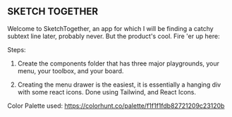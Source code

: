 ## SKETCH TOGETHER
Welcome to SketchTogether, an app for which I will be finding a catchy subtext line later, probably never. But the product's cool. Fire 'er up here: 

Steps: 

1. Create the components folder that has three major playgrounds, your menu, your toolbox, and your board. 

2. Creating the menu drawer is the easiest, it is essentially a hanging div with some react icons. Done using Tailwind, and React Icons. 









Color Palette used: https://colorhunt.co/palette/f1f1f1fdb82721209c23120b